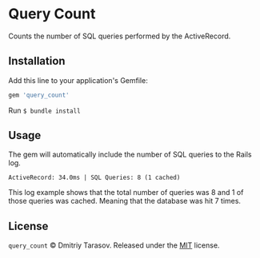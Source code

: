 # Query Count

Counts the number of SQL queries performed by the ActiveRecord.

## Installation

Add this line to your application's Gemfile:

```ruby
gem 'query_count'
```

Run `$ bundle install`

## Usage

The gem will automatically include the number of SQL queries  to the Rails log.

```
ActiveRecord: 34.0ms | SQL Queries: 8 (1 cached)
```

This log example shows that the total number of queries was 8 and 1 of those queries was cached. Meaning that the database was hit 7 times.

## License

`query_count` © Dmitriy Tarasov. Released under the [MIT](LICENSE.txt) license.
